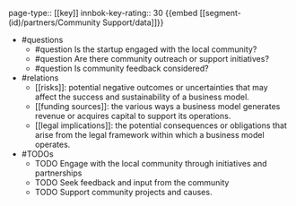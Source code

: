 page-type:: [[key]]
innbok-key-rating:: 30
{{embed [[segment-(id)/partners/Community Support/data]]}}
- #questions
  - #question Is the startup engaged with the local community?
  - #question Are there community outreach or support initiatives?
  - #question Is community feedback considered?
- #relations
  - [[risks]]: potential negative outcomes or uncertainties that may affect the success and sustainability of a business model.
  - [[funding sources]]: the various ways a business model generates revenue or acquires capital to support its operations.
  - [[legal implications]]: the potential consequences or obligations that arise from the legal framework within which a business model operates.
- #TODOs
  - TODO Engage with the local community through initiatives and partnerships
  - TODO  Seek feedback and input from the community
  - TODO  Support community projects and causes.




